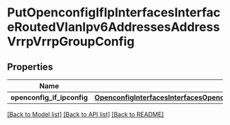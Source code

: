 # PutOpenconfigIfIpInterfacesInterfaceRoutedVlanIpv6AddressesAddressVrrpVrrpGroupConfig

## Properties
Name | Type | Description | Notes
------------ | ------------- | ------------- | -------------
**openconfig_if_ipconfig** | [**OpenconfigInterfacesInterfacesOpenconfiginterfacesinterfacesSubinterfacesOpenconfigifipipv6AddressesVrrpConfig**](OpenconfigInterfacesInterfacesOpenconfiginterfacesinterfacesSubinterfacesOpenconfigifipipv6AddressesVrrpConfig.md) |  | [optional] 

[[Back to Model list]](../README.md#documentation-for-models) [[Back to API list]](../README.md#documentation-for-api-endpoints) [[Back to README]](../README.md)


